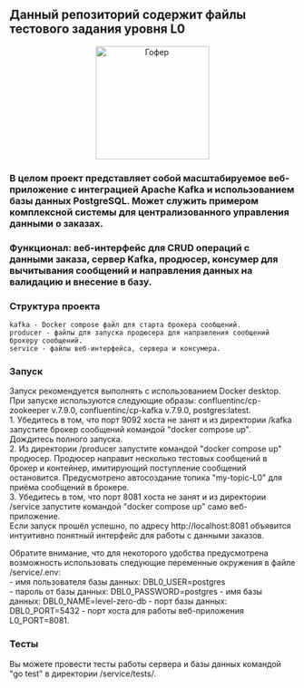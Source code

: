 ## Данный репозиторий содержит файлы тестового задания уровня L0  

<p align="center">
    <img src="img/GopherDoctor.png" alt="Гофер" width="200" height="200">
</p>

### В целом проект представляет собой масштабируемое веб-приложение с интеграцией Apache Kafka и использованием базы данных PostgreSQL. Может служить примером комплексной системы для централизованного управления данными о заказах.  
### Функционал: веб-интерфейс для CRUD операций с данными заказа, сервер Kafka, продюсер, консумер для вычитывания сообщений и направления данных на валидацию и внесение в базу.  

### Структура проекта  
    kafka - Docker compose файл для старта брокера сообщений.  
    producer - файлы для запуска продюсера для направления сообщений брокеру сообщений.  
    service - файлы веб-интерфейса, сервера и консумера.  
  
### Запуск  
Запуск рекомендуется выполнять с использованием Docker desktop.  
При запуске используются следующие образы: confluentinc/cp-zookeeper v.7.9.0, confluentinc/cp-kafka v.7.9.0, postgres:latest.  
    1. Убедитесь в том, что порт 9092 хоста не занят и из директории /kafka запустите брокер сообщений командой "docker compose up". Дождитесь полного запуска.  
    2. Из директории /producer запустите командой "docker compose up" продюсер. Продюсер направит несколько тестовых сообщений в брокер и контейнер, имитирующий поступление сообщений остановится. Предусмотрено автосоздание топика "my-topic-L0" для приёма сообщений в брокере.  
    3. Убедитесь в том, что порт 8081 хоста не занят и из директории /service запустите командой "docker compose up" само веб-приложение.  
Если запуск прошёл успешно, по адресу http://localhost:8081 объявится интуитивно понятный интерфейс для работы с данными заказов.  

Обратите внимание, что для некоторого удобства предусмотрена возможность использовать следующие переменные окружения в файле /service/.env:  
    - имя пользователя базы данных: DBL0_USER=postgres  
    - пароль от базы данных: DBL0_PASSWORD=postgres
    - имя базы данных: DBL0_NAME=level-zero-db
    - порт базы данных: DBL0_PORT=5432
    - порт хоста для работы веб-приложения L0_PORT=8081.  

### Тесты  
Вы можете провести тесты работы сервера и базы данных командой "go test" в директории /service/tests/.  